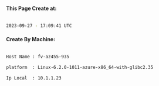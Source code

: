 
   
#### This Page Create at:

```bash

2023-09-27 - 17:09:41 UTC

```

#### Create By Machine:

```bash

Host Name : fv-az455-935

platform  : Linux-6.2.0-1011-azure-x86_64-with-glibc2.35

Ip Local  : 10.1.1.23

```

